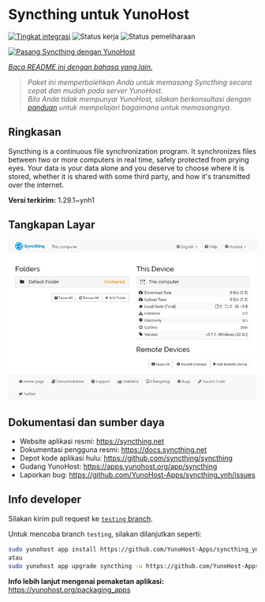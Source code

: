 <!--
N.B.: README ini dibuat secara otomatis oleh <https://github.com/YunoHost/apps/tree/master/tools/readme_generator>
Ini TIDAK boleh diedit dengan tangan.
-->

# Syncthing untuk YunoHost

[![Tingkat integrasi](https://apps.yunohost.org/badge/integration/syncthing)](https://ci-apps.yunohost.org/ci/apps/syncthing/)
![Status kerja](https://apps.yunohost.org/badge/state/syncthing)
![Status pemeliharaan](https://apps.yunohost.org/badge/maintained/syncthing)

[![Pasang Syncthing dengan YunoHost](https://install-app.yunohost.org/install-with-yunohost.svg)](https://install-app.yunohost.org/?app=syncthing)

*[Baca README ini dengan bahasa yang lain.](./ALL_README.md)*

> *Paket ini memperbolehkan Anda untuk memasang Syncthing secara cepat dan mudah pada server YunoHost.*  
> *Bila Anda tidak mempunyai YunoHost, silakan berkonsultasi dengan [panduan](https://yunohost.org/install) untuk mempelajari bagaimana untuk memasangnya.*

## Ringkasan

Syncthing is a continuous file synchronization program. It synchronizes files between two or more computers in real time, safely protected from prying eyes. Your data is your data alone and you deserve to choose where it is stored, whether it is shared with some third party, and how it's transmitted over the internet.


**Versi terkirim:** 1.29.1~ynh1

## Tangkapan Layar

![Tangkapan Layar pada Syncthing](./doc/screenshots/screenshot1.png)

## Dokumentasi dan sumber daya

- Website aplikasi resmi: <https://syncthing.net>
- Dokumentasi pengguna resmi: <https://docs.syncthing.net>
- Depot kode aplikasi hulu: <https://github.com/syncthing/syncthing>
- Gudang YunoHost: <https://apps.yunohost.org/app/syncthing>
- Laporkan bug: <https://github.com/YunoHost-Apps/syncthing_ynh/issues>

## Info developer

Silakan kirim pull request ke [`testing` branch](https://github.com/YunoHost-Apps/syncthing_ynh/tree/testing).

Untuk mencoba branch `testing`, silakan dilanjutkan seperti:

```bash
sudo yunohost app install https://github.com/YunoHost-Apps/syncthing_ynh/tree/testing --debug
atau
sudo yunohost app upgrade syncthing -u https://github.com/YunoHost-Apps/syncthing_ynh/tree/testing --debug
```

**Info lebih lanjut mengenai pemaketan aplikasi:** <https://yunohost.org/packaging_apps>
